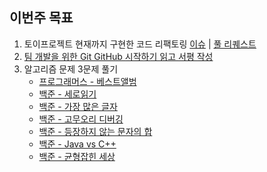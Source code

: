 ## 이번주 목표

1. 토이프로젝트 현재까지 구현한 코드 리팩토링 [이슈](https://github.com/jwonyLee/TwitterClone/issues/10) | [풀 리퀘스트](https://github.com/jwonyLee/TwitterClone/pull/13)
2. [팀 개발을 위한 Git GitHub 시작하기 읽고 서평 작성](https://jwonylee.tistory.com/88)
3. 알고리즘 문제 3문제 풀기
   - [프로그래머스 - 베스트앨범](https://github.com/jwonyLee/TIL/blob/master/Algorithms/Programmers/42579.md)
   - [백준 - 세로읽기](https://github.com/jwonyLee/TIL/blob/master/Algorithms/BOJ/10798.md)
   - [백준 - 가장 많은 글자](https://github.com/jwonyLee/TIL/blob/master/Algorithms/BOJ/1371.md)
   - [백준 - 고무오리 디버깅](https://github.com/jwonyLee/TIL/blob/master/Algorithms/BOJ/20001)
   - [백준 - 등장하지 않는 문자의 합](https://github.com/jwonyLee/TIL/blob/master/Algorithms/BOJ/3059.md)
   - [백준 - Java vs C++](https://github.com/jwonyLee/TIL/blob/master/Algorithms/BOJ/3613.md)
   - [백준 - 균형잡힌 세상](https://github.com/jwonyLee/TIL/blob/master/Algorithms/BOJ/4949.md)